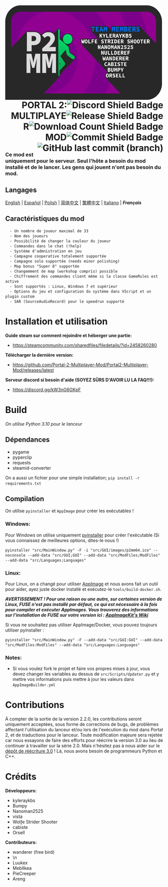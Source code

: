 <h1>
  <img src="https://github.com/Portal-2-Multiplayer-Mod/P2MM-ART/blob/e56d8c209eb3f143bb0607dc1e59730e517ecca6/Banners/P2MMBannerREADME.png" alt="P2MMBannerREADME" width="500" height="300" align="left">
  <a href="https://discord.gg/nXRygGNxyK">
    <img src="https://img.shields.io/discord/839651379034193920?color=blue&label=Discord%20Users&style=for-the-badge&logo=discord&logoWidth=20" alt="Discord Shield Badge" align="right">
  </a>
  <br>
  <a href="https://github.com/Portal-2-Multiplayer-Mod/Portal-2-Multiplayer-Mod/releases/latest">
    <img src="https://img.shields.io/github/release-date/Portal-2-Multiplayer-Mod/Portal-2-Multiplayer-Mod?color=red&label=Latest%20Release&style=for-the-badge" alt="Release Shield Badge" align="right">
  </a>
  <br>
  <a href="https://github.com/Portal-2-Multiplayer-Mod/Portal-2-Multiplayer-Mod/releases/latest">
    <img src="https://img.shields.io/github/downloads/Portal-2-Multiplayer-Mod/Portal-2-Multiplayer-Mod/total?style=for-the-badge&label=LATEST%20RELEASE%20DOWNLOADS" alt="Download Count Shield Badge" align="right">
  </a>
  <br>
  <a href="https://github.com/Portal-2-Multiplayer-Mod/Portal-2-Multiplayer-Mod/commits/main">
    <img src="https://img.shields.io/github/last-commit/Portal-2-Multiplayer-Mod/Portal-2-Multiplayer-Mod?label=LAST%20COMMIT%20(MAIN)&style=for-the-badge" alt="Commit Shield Badge" align="right">
  </a>
  <br>
  <a href="https://github.com/Portal-2-Multiplayer-Mod/Portal-2-Multiplayer-Mod/commits/finalcleanup">
    <img alt="GitHub last commit (branch)" src="https://img.shields.io/github/last-commit/Portal-2-Multiplayer-Mod/Portal-2-Multiplayer-Mod/finalcleanup?style=for-the-badge&label=LAST%20COMMIT%20(DEV)&color=%2334a5eb" align="right">
  </a>
  <br>
  <br>
  <br>
  <p align="right">PORTAL 2: MULTIPLAYER MOD</p>
</h1>

### Ce mod est uniquement pour le serveur. Seul l'hôte a besoin du mod installé et de le lancer. Les gens qui jouent n'ont pas besoin du mod.

## Langages

[English](README.md) | [Español](README.es.md) | [Polish](README.pl.md) | [简体中文](README.zh-CN.md) | [繁體中文](README.zh-TW.md) | [Italiano](README.it.md) | **_Français_**

## Caractéristiques du mod

```
  - Un nombre de joueur maximal de 33
  - Nom des joueurs
  - Possibilité de changer la couleur du joueur
  - Commandes dans le chat (!help)
  - Système d'admnistration en jeu
  - Campagne cooperative totalement supportée
  - Campagne solo supportée (needs minor polishing)
  - Map bonus "Super 8" supportée
  - Changemment de map (workshop compris) possible
  - Chiffrement des commandes client même si la classe GameRules est active
  - Sont supportés : Linux, Windows 7 et supérieur 
  - Options du jeu et configuration du système dans VScript et un plugin custom
  - SAR (SourceAudioRecord) pour le speedrun supporté
```

# Installation et utilisation 

**Guide steam sur comment rejoindre et héberger une partie:**

- <https://steamcommunity.com/sharedfiles/filedetails/?id=2458260280>

**Télécharger la dernière version:**

- <https://github.com/Portal-2-Multiplayer-Mod/Portal2-Multiplayer-Mod/releases/latest>

**Serveur discord si besoin d'aide (SOYEZ SÛRS D'AVOIR LU LA FAQ!!!):**

- <https://discord.gg/kW3nG6GKpF>

# Build

_On utilise Python 3.10 pour le lanceur_

## Dépendances 

- pygame
- pyperclip
- requests
- steamid-converter

On a aussi un fichier pour une simple installation; `pip install -r requirements.txt`

## Compilation

On utilise `pyinstaller` et `AppImage` pour créer les exécutables !

### Windows:

Pour Windows on utilise uniquement [pyinstaller](https://pypi.org/project/pyinstaller/) pour créer l'exécutable (Si vous connaissez de meilleures options, dites-le nous !)

```shell
pyinstaller "src/MainWindow.py" -F -i "src/GUI/images/p2mm64.ico" --noconsole --add-data "src/GUI;GUI" --add-data "src/ModFiles;ModFiles" --add-data "src/Languages;Languages"
```

### Linux:

Pour Linux, on a changé pour utiliser [AppImage](https://appimage.org/) et nous avons fait un outil pour aider, ayez juste docker installé et exécutez-le `tools/build-docker.sh`.

***AVERTISSEMENT ! Pour une raison ou une autre, sur certaines version de Linux, FUSE n'est pas installé par défaut, ce qui est nécessaire à la fois pour compiler et exécuter AppImages. Vous trouverez des informations sur l'installation de FUSE sur votre version ici : [AppImageKit's Wiki](https://github.com/AppImage/AppImageKit/wiki/FUSE)***

Si vous ne souhaitez pas utiliser AppImage/Docker, vous pouvez toujours utiliser pyinstaller :

```shell
pyinstaller "src/MainWindow.py" -F --add-data "src/GUI:GUI" --add-data "src/ModFiles:ModFiles" --add-data "src/Languages:Languages"
```

### Notes:

- Si vous voulez fork le projet et faire vos propres mises à jour, vous devez changer les variables au dessus de `src/Scripts/Updater.py` et y mettre vos informations puis mettre à jour les valeurs dans `AppImageBuilder.yml`

# Contributions

À compter de la sortie de la version 2.2.0, les contributions seront uniquement acceptées, sous forme de corrections de bugs, de problèmes affectant l'utilisation du lanceur et/ou lors de l'exécution du mod dans Portal 2, et de traductions pour le lanceur. Toute modification majeure sera rejetée car nous essayons de faire des efforts pour réécrire la version 3.0 au lieu de continuer à travailler sur la série 2.0. Mais n'hésitez pas à nous aider sur le [dépôt de réécriture 3.0](https://github.com/Portal-2-Multiplayer-Mod/P2MM-Entanglement) ! Là, nous avons besoin de programmeurs Python et C++.

# Crédits

**Développeurs:**

- kyleraykbs
- Bumpy
- Nanoman2525
- vista
- Wolƒe Strider Shoσter
- cabiste
- Orsell

**Contributeurs:**

- wanderer (free bird)
- \n
- Luukex
- MeblIkea
- PieCreeper
- Areng
